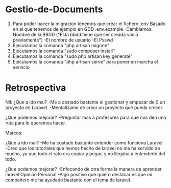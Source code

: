 # Gestio-de-Documents
1. Para poder hacer la migracion tenemos que crear el fichero .env Basado en el que tenemos de ejemplo en GDD .env.example
	-Cambiamos: Nombre de la BBDD ("Esta bbdd tiene que ser creada vacia previamente")
	-El nombre de usuario
	-El Psswd
2. Ejecutamos la comanda "php artisan migrate"
3. Ejecutamos la comanda "sudo composer install"
4. Ejecutamos la comanda "sudo php artisan key:generate"
5. Ejecutamos la comanda "php artisan serve" para poner en marcha el servicio

# Retrospectiva
Nil:
¿Que a ido mal?
    -Me a costado bastante el gestionar y empezar de 0 un proyecto en Laravel.
    -Mentalizame de crear un proyecto que pueda crecer.
    
¿Que podemos mejorar?
    -Preguntar mas a profesores para que nos den una ruta para lo queremos hacer.

Marcos:

¿Que a ido mal?
    -Me ha costado bastante entender como funciona Laravel.
    -Creo que los tutoriales que hemos hecho de laravel no me ha servido de mucho, ya que todo el rato era copiar y pegar, y no llegaba a entenderlo del todo.

¿Que podemos mejorar?
    -Enfocando de otra forma la manera de aprender laravel
Opinion Personal
	-Algo positivo que quiero destacar es que mi compañero me ha ayudado bastante con el tema de laravel.